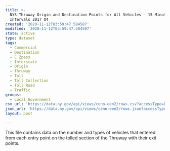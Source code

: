 ```yaml
---
title: >-
  NYS Thruway Origin and Destination Points for All Vehicles - 15 Minute
  Intervals 2017 Q4
created: '2020-11-12T03:59:47.584587'
modified: '2020-11-12T03:59:47.584597'
state: active
type: dataset
tags:
  - Commercial
  - Destination
  - E Zpass
  - Interstate
  - Origin
  - Thruway
  - Toll
  - Toll Collection
  - Toll Road
  - Traffic
groups:
  - Local Government
csv_url: 'https://data.ny.gov/api/views/cenn-een2/rows.csv?accessType=DOWNLOAD'
json_url: 'https://data.ny.gov/api/views/cenn-een2/rows.json?accessType=DOWNLOAD'
layout: post

---
```

This file contains data on the number and types of vehicles that entered from each entry point on the tolled section of the Thruway with their exit points.
